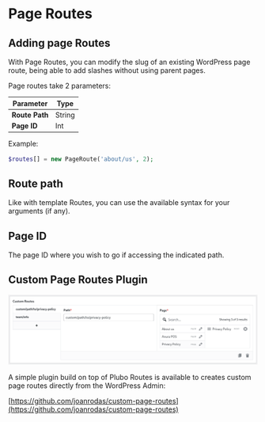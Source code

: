 # Page Routes

## Adding page Routes

With Page Routes, you can modify the slug of an existing WordPress page route, being able to add slashes without using parent pages.

Page routes take 2 parameters:

| Parameter  | Type |
| ------------- | ------------- |
| **Route Path**  | String  |
| **Page ID**  | Int  |

Example:

```php
$routes[] = new PageRoute('about/us', 2);
```
## Route path

Like with template Routes, you can use the available syntax for your arguments (if any).

## Page ID

The page ID where you wish to go if accessing the indicated path.

## Custom Page Routes Plugin

![Custom Page Routes](/images/custom-routes.png)

A simple plugin build on top of Plubo Routes is available to creates custom page routes directly from the WordPress Admin:

[https://github.com/joanrodas/custom-page-routes](https://github.com/joanrodas/custom-page-routes)
